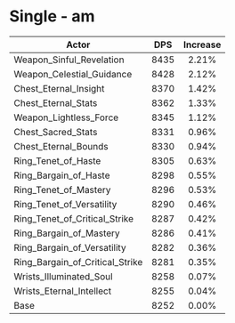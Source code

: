 # Single - am
| Actor | DPS | Increase |
|---|:---:|:---:|
|Weapon_Sinful_Revelation|8435|2.21%|
|Weapon_Celestial_Guidance|8428|2.12%|
|Chest_Eternal_Insight|8370|1.42%|
|Chest_Eternal_Stats|8362|1.33%|
|Weapon_Lightless_Force|8345|1.12%|
|Chest_Sacred_Stats|8331|0.96%|
|Chest_Eternal_Bounds|8330|0.94%|
|Ring_Tenet_of_Haste|8305|0.63%|
|Ring_Bargain_of_Haste|8298|0.55%|
|Ring_Tenet_of_Mastery|8296|0.53%|
|Ring_Tenet_of_Versatility|8290|0.46%|
|Ring_Tenet_of_Critical_Strike|8287|0.42%|
|Ring_Bargain_of_Mastery|8286|0.41%|
|Ring_Bargain_of_Versatility|8282|0.36%|
|Ring_Bargain_of_Critical_Strike|8281|0.35%|
|Wrists_Illuminated_Soul|8258|0.07%|
|Wrists_Eternal_Intellect|8255|0.04%|
|Base|8252|0.00%|
